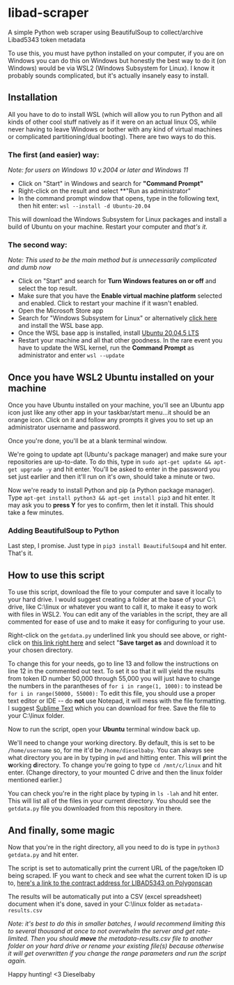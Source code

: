 # libad-scraper
A simple Python web scraper using BeautifulSoup to collect/archive Libad5343 token metadata

To use this, you must have python installed on your computer, if you are on Windows you can do this on Windows but honestly the best way to do it (on Windows) would be via WSL2 (Windows Subsystem for Linux).  I know it probably sounds complicated, but it's actually insanely easy to install.

## Installation

All you have to do to install WSL (which will allow you to run Python and all kinds of other cool stuff natively as if it were on an actual linux OS, while never having to leave Windows or bother with any kind of virtual machines or complicated partitioning/dual booting).  There are two ways to do this.

### The first (and easier) way:
*Note: for users on Windows 10 v.2004 or later and Windows 11*
- Click on "Start" in Windows and search for **"Command Prompt"**
- Right-click on the result and select **"Run as administrator"
- In the command prompt window that opens, type in the following text, then hit enter:
`wsl --install -d Ubuntu-20.04`

This will download the Windows Subsystem for Linux packages and install a build of Ubuntu on your machine.  Restart your computer and *that's it.*

### The second way:
*Note: This used to be the main method but is unnecessarily complicated and dumb now*
- Click on "Start" and search for **Turn Windows features on or off** and select the top result.
- Make sure that you have the **Enable virtual machine platform** selected and enabled.  Click to restart your machine if it wasn't enabled. 
- Open the Microsoft Store app
- Search for "Windows Subsystem for Linux" or alternatively [click here](https://www.microsoft.com/store/productId/9P9TQF7MRM4R) and install the WSL base app.
- Once the WSL base app is installed, install [Ubuntu 20.04.5 LTS](https://www.microsoft.com/store/productId/9MTTCL66CPXJ)
- Restart your machine and all that other goodness.  In the rare event you have to update the WSL kernel, run the **Command Prompt** as administrator and enter `wsl --update`

## Once you have WSL2 Ubuntu installed on your machine

Once you have Ubuntu installed on your machine, you'll see an Ubuntu app icon just like any other app in your taskbar/start menu...it should be an orange icon.  Click on it and follow any prompts it gives you to set up an administrator username and password.  

Once you're done, you'll be at a blank terminal window.  

We're going to update apt (Ubuntu's package manager) and make sure your repositories are up-to-date.  To do this, type in `sudo apt-get update && apt-get upgrade -y` and hit enter.  You'll be asked to enter in the password you set just earlier and then it'll run on it's own, should take a minute or two.

Now we're ready to install Python and pip (a Python package manager). Type `apt-get install python3 && apt-get install pip3` and hit enter.  It may ask you to **press Y** for yes to confirm, then let it install.  This should take a few minutes.

### Adding BeautifulSoup to Python

Last step, I promise.  Just type in `pip3 install BeautifulSoup4` and hit enter.  That's it.

## How to use this script

To use this script, download the file to your computer and save it locally to your hard drive.  I would suggest creating a folder at the base of your C:\ drive, like C:\linux or whatever you want to call it, to make it easy to work with files in WSL2.  You can edit any of the variables in the script, they are all commented for ease of use and to make it easy for configuring to your use.   

Right-click on the `getdata.py` underlined link you should see above, or right-click on [this link right here](https://github.com/dieselbabyy/libad-scraper/getdata.py) and select "**Save target as** and download it to your chosen directory.

To change this for your needs, go to line 13 and follow the instructions on line 12 in the commented out text.  To set it so that it will yield the results from token ID number 50,000 through 55,000 you will just have to change the numbers in the parantheses of `for i in range(1, 1000):` to instead be `for i in range(50000, 55000):`  To edit this file, you should use a proper text editor or IDE -- do **not** use Notepad, it will mess with the file formatting.  I suggest [Sublime Text](https://sublimetext.com) which you can download for free.  Save the file to your C:\linux folder.

Now to run the script, open your **Ubuntu** terminal window back up.

We'll need to change your working directory.  By default, this is set to be `/home/username` so, for me it'd be `/home/dieselbaby`.  You can always see what directory you are in by typing in `pwd` and hitting enter.  This will **p**rint the **w**orking **d**irectory.  To change you're going to type `cd /mnt/c/linux` and hit enter.  (Change directory, to your mounted C drive and then the linux folder mentioned earlier.)

You can check you're in the right place by typing in `ls -lah` and hit enter.  This will list all of the files in your current directory.  You should see the `getdata.py` file you downloaded from this repository in there.

## And finally, some magic

Now that you're in the right directory, all you need to do is type in `python3 getdata.py` and hit enter.

The script is set to automatically print the current URL of the page/token ID being scraped.  IF you want to check and see what the current token ID is up to, [here's a link to the contract address for LIBAD5343 on Polygonscan](https://polygonscan.com/token/0xc57c718cd35265fbe225d09384ad824b6c976ae0)

The results will be automatically put into a CSV (excel spreadsheet) document when it's done, saved in your C:\linux folder as `metadata-results.csv`  

*Note: it's best to do this in smaller batches, I would recommend limiting this to several thousand at once to not overwhelm the server and get rate-limited.  Then you should **move** the metadata-results.csv file to another folder on your hard drive or rename your existing file(s) because otherwise it will get overwritten if you change the range parameters and run the script again.*

Happy hunting!
<3 Dieselbaby
